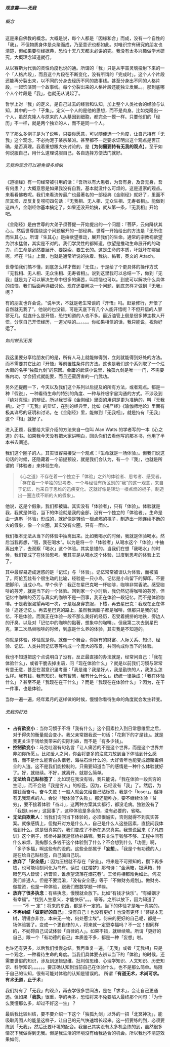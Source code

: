 ##### 观念篇——无我

###### 概念

这是来自佛教的概念。大概是说，每个人都是「因缘和合」而成，没有一个自性的「我」。不但物质身体是众聚而成，乃至意识也都如此。对唯识宗有研究的朋友也清楚，但如果要引经据典，恐怕十天八天都未必讲的完。我没有太多兴趣做学术研究，大概理念知道就行。

从以赛斯为代表的灵性角度也说的通。所谓的「我」只是从宇宙灵魂投射下来的一个「人格片段」，而且这个片段在不断变化，没有所谓的「完成时」。这个人个片段还能再分裂出来，以不同的分身去经历不同的故事线。甚至分身出不同的人格片段，一起饰演同一个故事线。每个分裂出来的人格片段还能独立发展。。。那到底哪个人个片段是「我」，也就无从说起了。

哲学上对「我」的定义，是自己过去的经验和认知，加上整个人类社会的经验与认知，其中的一个「子集」。定义一个人的是他的思想，而不是肉身。比如克隆出一个人，虽然克隆人与原来的人从基因到细胞，都完全一摸一样。只要他们的「经历」不一样，就是两个独立的人，而不是同一个人。

举了那么多例子是为了说明，只要你愿意，可以随便选一个角度，让自己持有「无我」这个观念，不必拘泥于某宗某派。甚至都不一定要求证明出这个观点是否正确，是否真理。我着重想跟大伙讨论的，是【**为何需要持有无我的观点**】。至于如何说服自己，用什么道理说服自己，各自选择方便法门就好。



###### 无我的观念可以避免很多烦恼

《道德经》有一句经常被引用的话：『吾所以有大患者，为吾有身，及吾无身，吾有何患？』大概意思是如果我没有自我，基本就没什么可烦的。这是道家的观点。来看看佛教呢。我们来看流传最广也最著名的一部经典《金刚经》就好了，里面不厌其烦、反反复复唠叨四句话：『无我相、无人相、无众生相、无寿者相』。能做到这四点，金刚经你基本搞定了。如果还没开始搞，就从第一条，『无我相』开始吧。

《金刚经》是由世尊的大弟子须菩提一开始提出的一个问题：『菩萨，云何降伏其心』。然后世尊围绕这个问题展开的一部经典。世尊一开始给出的方法是『无所住而生其心』。所谓『生其心』是由欲望推动，展开我们的生命。通常的宗教视欲望为洪水猛兽，其实是不对的。我们学灵性的都知道，欲望是推动生命展开的的动力，而生命是必然要展开、要探索、要生长的。这是生命的本质，坏就坏在哪里呢，坏在『住』上面，也就是通常听说的执着、我执、黏著，英文的 Attach。

世尊怕我们搞不懂，到底怎么样才做到『无住』，于是给了个更具体的操作方式『无我相、无人相、无众生相、无寿者相』。说到这里我可以总结一下，做到『无我』就是为了可以解决生命中很多的痛苦，叫烦恼也可以。到底可以解决什么具体的烦恼，我们后面再详细讨论。现在还要解决一个问题，到底怎样才做到『无我』呢？

有的朋友也许会说，“说半天，不就是老生常谈的『开悟』吗。赶紧修行，开悟了自然就无我了”。他说的也没错，可是天底下有几个人能开悟呢？不但开悟的人寥寥无几，就连什么是开悟，恐怕知道的人也不多。最近油管上倒是很多博主教人开悟，分享自己开悟经历，一道光啥的。。。。。。你如果相信的话，我只能说，祝你好运了。



###### 如何做到无我

我这里要分享给朋友们的是，所有人马上就能做得到，立刻就能得到好处的方法。而不需要其它比如『开悟』等前置性条件的方法。这也是我们这个系列取了一个烂大街的名字“独孤九剑”的原因。金庸的武侠小说里，独孤九剑是唯一一门，不需要练内功，学会招式就能耍，而且还蛮厉害的一门武功。

另外还提醒一下，今天以及我们这个系列以后提及的所有方法，或者观点。都是一种『假说』，一种看待生命的特别的角度、一种与终极宇宙沟通的方式。不涉及到『绝对真理』的辩证。所以我觉得《金刚经》里面的用词是更为准确的，叫『无我相』。对于『无我』的辩证，在别的经典里，比如《楞严经》《瑜伽师地论》里面有极其详尽的证明和讨论。在《金刚经》里，能做到『无我相』，就是持有『无我』这个『相』就好了。

进入正题，我要给大家介绍的方法来自一位叫 Alan Watts 的学者写的一本《心之道》的书。如果我今天没有把大家讲明白，回头你们去看他写的那本书，他用了半本书去阐述。

我们这个圈子的人，其实很容易接受一个观点：『生命就是一场体验』。但我们说这句话的时候，还隐藏着一个前提预设，就是我们会认为，有一个『我』，也就是所谓的『体验者』来体验生命。

> 《心之道》不存在着一个独立于「体验」之外的体验者、思考者、感受者。「存在着一个单独的思考者、一个与经验有所区别的“我”的这一观念，来自于记忆，也来自于思维的迅疾变化。这就好像是转动一根点燃的棍子，制造出一圈连续不断的火的假象」。

他说，这是个假象，我们都被骗。其实没有「体验者」，只有「体验」。体验就是我，我就是体验，当下的体验就是我的全部，没有一个独立的「体验者」。生命是由一连串「体验」形成的，就好像是转动一根点燃的棍子，制造出一圈连续不断的火的假象，像一个火圈，其实没有火圈，只有一团火。

我们根本无法从当下的体验中抽离出来。比如我喝水的时候，我就是体验喝水。然后当我再想，“哦，我在喝水”。以为是将一个「体验者」从喝水这个「体验」中抽离出来了，去观察「喝水」这个体验。其实是错的。当我们在想「我喝水」的时候，我们变成了在体验思考。我其实是从喝水这个体验，过度到思考的体验上去了。

其中最容易造成迷惑的是「记忆」与「体验」。记忆常常被误认为体验，而被骗了。阿伦瓦兹有个很生动的比喻，经验是一只小鸟，记忆是小鸟留下的脚印。不要把脚印，当成小鸟。举个例子：我正在星巴克喝一杯咖啡，咖啡非常香浓。感受咖啡的芬芳，就是当下的一个体验。回到家一个小时后，我仍然记得咖啡的芬芳。但记忆中咖啡的芬芳与真实的咖啡不是一回事，我正在体验一段记忆，而不是体验咖啡。于是我很渴望再喝一次，于是起身穿衣服，下楼，再去星巴克：我现在正在体验「追逐记忆」。再去星巴克的路上，虽然我满脑子都是咖啡，但那只是我的记忆，不是体验。而我正在体验一段不那么美好的经历，忍受着拥挤的地铁，旁边人的汗臭、以及对「记忆中的咖啡的黏著，想象中的咖啡」。但我第二次去到星巴克，第二次品尝咖啡的时候，到底是什么养的体验，其实我是不知道的。



你就是体验，体验就是你。就像一个舞台，你拥有的财富、人际关系、知识、经验、记忆、人类共同记忆等等构成一个庞大的布景，共同构成你当下的体验。



我也不知道把这个点说明白了没有，反正最直接的办法就是，经常问自己：「我在体验什么」，或者干脆去掉主语，问「现在体验什么」？就是以前我们习惯与常常有意无意，甚至在潜意识里考量：「我是谁？我是好人，我是勤快的人，我怎么怎么样。我有钱，我有知识，我有智慧，我有什么什么」。统统一律换成：「我在体验什么」？甚至不是「我现在在干什么」？而是「我现在在体验什么」？因为，在干一件事，也是体验。



当你一遍一遍，经年累月的这样做的时候，慢慢你看待生命的角度就会发生转变。



###### 无我的好处

- **占有欲变小**：当你习惯于不将「我有什么」这个因素拉入到日常思维里之后，对于得失的衡量就会变小。我父亲常跟我说一句话：「花剩下的才是钱」。就是我更关注于钱给我带来的实际利益，而不是「有多少钱」。
- **控制欲变小**：马克吐温有句名言「让人痛苦的不是这个世界，而是这个世界并非如你所愿」。比如爱人之间，你会将更多的注意力放到当下体验到什么感情，而不是什么能否白头偕老，海枯石烂什么的。大好青年也能变成嫖赌毒俱全的人渣。这不是我们能控制的。只需要知道当下的感情是一种什么体验就好了。好，就继续。不好，就离开。就那么简单。
- **无法给自己贴标签了**：比如现在我没有钱，我只能说，「我在体验一段贫穷的生活」，而不会贴「我是穷人」的标签。因为，已经没有「我」了。然后，为赚钱而奋斗。奋斗失败！一般人就会又给自己贴标签，我是个「loser」。但持有无我观点的人，会说「我体验了失败」。那还能咋办，要不继续体验「贫穷」，要不接着体验「奋斗」，这两种方案其实都行，都没毛病。独独没有了「我是Loser」这回事了，这种体验是多余的，没有必要的，省略。
- **无法自欺欺人**：当我们询问当下体验的，必须很诚实，否则就得不到真实答案。就像感情上，但抛开对方是什么人，自己是什么人这些因素，直接问我体验到什么。这是很真实的，我们变成了不断在追求真实。我想说回来《了凡四训》这个例子，修桥补路就是修桥补路嘛。我只关注于钱够不够、工程中间有什么麻烦、我掏那么多钱干这个体验到了什么？不会想到什么「功德」啊，「多子多福」啊这些有的没的。这些全部属于「**妄想**」。「我是个有功德的人」是在给自己贴标签，自己骗自己玩。
- **放弃了「安全感」**：因为压根就不存在「安全」。将来是不可预知的，攒下再多钱，也可能顷刻间化为乌有。读过《红楼梦》那句诗：“金满箱，银满箱，转眼乞丐人皆谤；折膏粱，谁承望流落在烟花巷”。王侯将相都难免如此，何况我们普通人。但是不要混淆，「没有安全感」等于「不做财务规划」。做财务、做投资，也是一种体验，跟我们做数学题一样嘛。
- **放弃了很多执念**：有些执念，慢慢就会放下。比如“有钱才快乐”。“有婚姻才有幸福”。“找到人生意义，才能快乐”。。。等等。之所以放下，因为知道了 —— “不 一 定”！将来的东西，都是不一定的。当下的体验才是唯一真实的。
- **不再纠结「做更好的自己」**：没有自己！也没有更好！也没有更坏！“菩提本无树，明镜亦非台，本来无一物，何处惹尘埃”。何来的更好的自己呢，都是一场体验罢了。变成一个更自律的人，将来就一定更幸福吗？不一定！但同样的，不妨碍自己试试体验「自律的人」。如果不错，就继续嘛。所谓「更好的自己」跟一个「有功德的自己」本质差不多，都是一种「妄想」啦。



也许还有更多，以后我们慢慢总结。我再重复一遍，「无我」或者「无我相」只是一个观念，一种看待生命的角度。当我们具体要去辨认当下的「体验」的时候，还需要世俗的知识，涉及到逻辑思维、批判信思维、心理学知识、人文知识、历史知识、科学知识。。。。。。要正确认知到当前自己在体验什么，也不是那么简单。局限于自己的认知，很有可能对体验的认知是错误的。 所谓「**有道无术，术尚可求。有术无道，止于术**」

我们持有了「无我」的观点，再去学很多世间法，是在「求术」，会让自己更通透。但如果「**我执**」很重，学的再多，恐怕将来不免要陷入最终那个问句：「为什么我懂那么多，却过不好这一生」？



最后我比较纠结，要不要介绍一下这个「独孤九剑」以外的一招「北冥神功」，能吸取周围人的能量这样子，让自己的元气快速增长起来。这一招要练的到，必须要练到「无我」，然后还要环境的配合。我自己其实没有太多机会练的到，虽然很多情况下我做得到无我。但是我生活的环境没有给我适合的机会。所以我也不清楚效果如何。





















